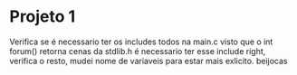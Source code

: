 # Projeto 1

Verifica se é necessario ter os includes todos na main.c visto que o int forum() retorna cenas da stdlib.h é necessario ter esse include right, verifica o resto, mudei nome de variaveis para estar mais exlicito.
beijocas
